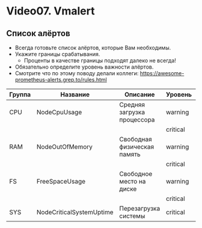 # Video07. Vmalert

## Список алёртов

* Всегда готовьте список алёртов, которые Вам необходимы. 
* Укажите границы срабатывания.
  * Проценты в качестве границы подходят далеко не всегда!
* Обязательно определите уровень важности алёртов.
* Смотрите что по этому поводу делали коллеги: https://awesome-prometheus-alerts.grep.to/rules.html

| Группа | Название | Описание | Уровень | Граница |
| ------ | -------- | -------- | ------- | ------- |
| CPU | NodeCpuUsage | Средняя загрузка процессора | warning | >85 |
|  |  |  | critical | >95 |
| RAM | NodeOutOfMemory | Свободная физическая память | warning | < 10% |
| | | | critical | < 5% |
| FS  | FreeSpaceUsage  | Свободное место на диске | warning | > 92% |
| | | | critical | > 95% |
| SYS | NodeCriticalSystemUptime | Перезагрузка системы | critical | |